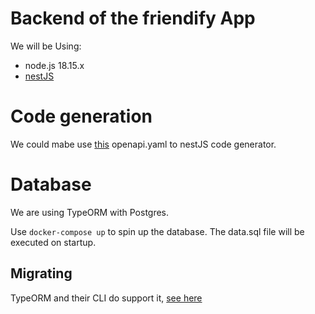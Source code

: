 # Backend of the friendify App

We will be Using:
- node.js 18.15.x
- [nestJS](https://docs.nestjs.com)

# Code generation
We could mabe use [this](https://github.com/Ryan-Sin/swagger-nestjs-codegen) openapi.yaml to nestJS code generator.

# Database
We are using TypeORM with Postgres.

Use `docker-compose up` to spin up the database. The data.sql file will be executed on startup. 

## Migrating
TypeORM and their CLI do support it, [see here](https://typeorm.io/migrations#creating-a-new-migration)